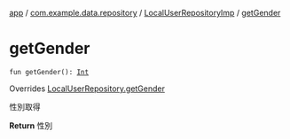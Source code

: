 [app](../../index.md) / [com.example.data.repository](../index.md) / [LocalUserRepositoryImp](index.md) / [getGender](./get-gender.md)

# getGender

`fun getGender(): `[`Int`](https://kotlinlang.org/api/latest/jvm/stdlib/kotlin/-int/index.html)

Overrides [LocalUserRepository.getGender](../-local-user-repository/get-gender.md)

性別取得

**Return**
性別

